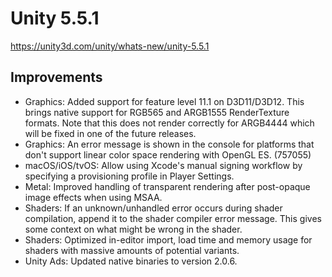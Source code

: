 # Unity 5.5.1
https://unity3d.com/unity/whats-new/unity-5.5.1

## Improvements

<ul>
<li>Graphics: Added support for feature level 11.1 on D3D11/D3D12. This brings native support for RGB565 and ARGB1555 RenderTexture formats. Note that this does not render correctly for ARGB4444 which will be fixed in one of the future releases.</li>
<li>Graphics: An error message is shown in the console for platforms that don't support linear color space rendering with OpenGL ES. (757055)</li>
<li>macOS/iOS/tvOS: Allow using Xcode's manual signing workflow by specifying a provisioning profile in Player Settings.</li>
<li>Metal: Improved handling of transparent rendering after post-opaque image effects when using MSAA.</li>
<li>Shaders: If an unknown/unhandled error occurs during shader compilation, append it to the shader compiler error message. This gives some context on what might be wrong in the shader.</li>
<li>Shaders: Optimized in-editor import, load time and memory usage for shaders with massive amounts of potential variants.</li>
<li>Unity Ads: Updated native binaries to version 2.0.6.</li>
</ul>
